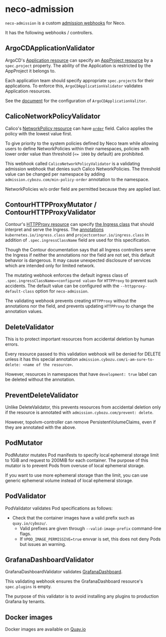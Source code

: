 neco-admission
==============

`neco-admission` is a custom [admission webhooks](https://kubernetes.io/docs/reference/access-authn-authz/extensible-admission-controllers/) for Neco.

It has the following webhooks / controllers.

ArgoCDApplicationValidator
--------------------------

ArgoCD's [Application resource](https://github.com/argoproj/argo-cd/blob/master/manifests/crds/application-crd.yaml)
can specify an [AppProject resource](https://github.com/argoproj/argo-cd/blob/master/manifests/crds/appproject-crd.yaml)
by a `spec.project` property.
The ability of the Application is restricted by the AppProject it belongs to.

Each application team should specify appropriate `spec.project`s for
their applications.
To enforce this, `ArgoCDApplicationValidator` validates Application resources.

See the [document](docs/configuration.md#argocdapplicationvalidator) for
the configuration of `ArgoCDApplicationValitor`.

CalicoNetworkPolicyValidator
----------------------------

Calico's [NetworkPolicy resource](https://docs.projectcalico.org/v3.10/reference/resources/networkpolicy) can have
[`order`](https://docs.projectcalico.org/v3.10/reference/resources/networkpolicy#spec) field.  Calico applies the
policy with the lowest value first.

To give priority to the system policies defined by Neco team while allowing
users to define NetworkPolicies within their namespaces, policies with
lower order value than threshold (`<= 1000` by default) are prohibited.

This webhook called `CalicoNetworkPolicyValidator` is a validating admission
webhook that denies such Calico NetworkPolicies.  The threshold value can be
changed per namespace by adding `admission.cybozu.com/min-policy-order`
annotation to the namespace.

NetworkPolicies w/o order field are permitted because they are applied last.

ContourHTTPProxyMutator / ContourHTTPProxyValidator
---------------------------------------------------

Contour's [HTTPProxy resource](https://projectcontour.io/docs/main/config/fundamentals/) can specify
[the Ingress class](https://projectcontour.io/docs/main/config/ingress/) that should interpret and serve the Ingress.
The [annotations](https://projectcontour.io/docs/main/config/annotations/)
`kubernetes.io/ingress.class` and `projectcontour.io/ingress.class` in addition of `.spec.ingressClassName` field are used
for this specification.

Though the Contour documentation says that all Ingress controllers serve
the Ingress if neither the annotations nor the field are not set, this default behavior is dangerous.
It may cause unexpected disclosure of services which are intended only for
limited network.

The mutating webhook enforces the default ingress class of `.spec.ingressClassName=<configured value>` for `HTTPProxy` to prevent such accidents.
The default value can be configured with the `--httpproxy-default-class` option for `neco-admission`.

The validating webhook prevents creating `HTTPProxy` without the annotations nor the field, and prevents updating `HTTPProxy` to change the annotation values.

DeleteValidator
---------------

This is to protect important resources from accidental deletion by human errors.

Every resource passed to this validation webhook will be denied for DELETE
unless it has this special annotation `admission.cybozu.com/i-am-sure-to-delete: <name of the resource>`.

However, resources in namespaces that have `development: true` label can be deleted without the annotation.

PreventDeleteValidator
----------------------

Unlike DeleteValidator, this prevents resources from accidental deletion only
if the resource is annotated with `admission.cybozu.com/prevent: delete`.

However, topolvm-controller can remove PersistentVolumeClaims, even if they are annotated with the above.

PodMutator
----------

PodMutator mutates Pod manifests to specify local ephemeral storage limit to 1GiB and request to 200MiB for each container.
The purpose of this mutator is to prevent Pods from overuse of local ephemeral storage.

If you want to use more ephemeral storage than the limit, you can use generic ephemeral volume instead of
local ephemeral storage.

PodValidator
------------

PodValidator validates Pod specifications as follows:

- Check that the container images have a valid prefix such as `quay.io/cybozu/`.
    - Valid prefixes are given through `--valid-image-prefix` command-line flags.
    - If `VPOD_IMAGE_PERMISSIVE=true` envvar is set, this does not deny Pods but issues an warning.

GrafanaDashboardValidator
-------------------------

GrafanaDashboardValidator validates [GrafanaDashboard](https://github.com/integr8ly/grafana-operator/blob/v3.2.0/documentation/dashboards.md).

This validating webhook ensures the GrafanaDashboard resource's `spec.plugins` is empty.

The purpose of this validator is to avoid installing any plugins to production Grafana by tenants.

Docker images
-------------

Docker images are available on [Quay.io](https://quay.io/repository/cybozu/neco-admission)
